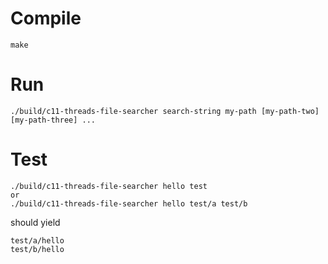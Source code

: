 # Compile

```
make
```

# Run

```
./build/c11-threads-file-searcher search-string my-path [my-path-two] [my-path-three] ...
```

# Test

```
./build/c11-threads-file-searcher hello test
or 
./build/c11-threads-file-searcher hello test/a test/b
```

should yield

```
test/a/hello
test/b/hello
```
